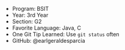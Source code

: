 - Program: BSIT
- Year: 3rd Year
- Section: G2
- Favorite Language: Java, C
- One Git Tip Learned: Use `git status` often
- GitHub: @earlgeraldesparcia